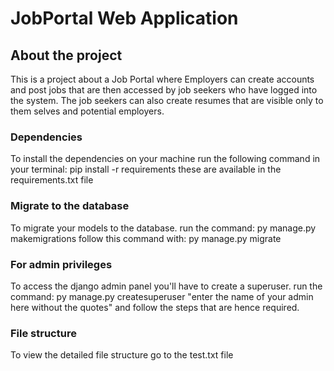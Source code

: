 # JobPortal Web Application

## About the project
This is a project about a Job Portal where Employers can create accounts and post jobs that are then accessed by job seekers who have logged into the system. The job seekers can also create resumes that are visible only to them selves and potential employers.

### Dependencies
To install the dependencies on your machine run the following command in your terminal: pip install -r requirements
these are available in the requirements.txt file

### Migrate to the database
To migrate your models to the database. run the command: py manage.py makemigrations
follow this command with: py manage.py migrate

### For admin privileges
To access the django admin panel you'll have to create a superuser. run the command: py manage.py createsuperuser "enter the name of your admin here without the quotes"
and follow the steps that are hence required.

### File structure
To view the detailed file structure go to the test.txt file



 
